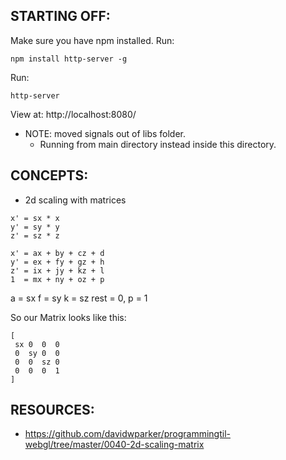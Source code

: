 ## STARTING OFF:

Make sure you have npm installed.
Run:
```
npm install http-server -g
```

Run:
```
http-server
```

View at: http://localhost:8080/

* NOTE: moved signals out of libs folder.
  * Running from main directory instead inside this directory.

## CONCEPTS:

* 2d scaling with matrices

```
x' = sx * x
y' = sy * y
z' = sz * z
```

```
x' = ax + by + cz + d
y' = ex + fy + gz + h
z' = ix + jy + kz + l
1  = mx + ny + oz + p
```

a = sx
f = sy
k = sz
rest = 0, p = 1

So our Matrix looks like this:
```
[
 sx 0  0  0
 0  sy 0  0
 0  0  sz 0
 0  0  0  1
]
```

## RESOURCES:

* https://github.com/davidwparker/programmingtil-webgl/tree/master/0040-2d-scaling-matrix

